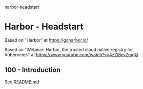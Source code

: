 harbor-headstart
# Harbor - Headstart

Based on "Harbor" at https://goharbor.io/

Based on "Webinar: Harbor, the trusted cloud native registry for Kubernetes" at https://www.youtube.com/watch?v=4zZiBcvZmgQ

## 100 - Introduction

See [README.md](./100/README.md)

